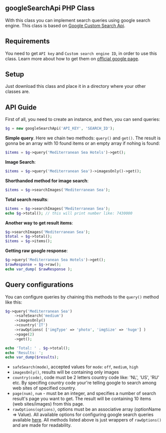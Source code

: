 ## googleSearchApi PHP Class

With this class you can implement search queries using google search engine. This class is based on [Google Custom Search Api](https://developers.google.com/custom-search/).

## Requirements

You need to get `API key` and `Custom search engine ID`, in order to use this class. Learn more about how to get them on [official google page](https://developers.google.com/custom-search/).

## Setup

Just download this class and place it in a directory where your other classes are.

## API Guide

First of all, you need to create an instance, and then, you can send queries:
```php
$g = new googleSearchApi('API_KEY', 'SEARCH_ID');
```

**Simple query**. Here we chain two methods: `query()` and `get()`. The result is gonna be an array with 10 found items or an empty array if nohing is found:
```php
$items = $g->query('Mediterranean Sea Hotels')->get();
```

**Image Search**:
```php
$items = $g->query('Mediterranean Sea')->imagesOnly()->get();
```

**Shorthanded method for image search**:
```php
$items = $g->searchImages('Mediterranean Sea');
```

**Total search results**:
```php
$items = $g->searchImages('Mediterranean Sea');
echo $g->total(); // this will print number like: 7430000
```

**Another way to get result items**:
```php
$g->searchImages('Mediterranean Sea');
$total = $g->total();
$items = $g->items();
```

**Getting raw google response**:
```php
$g->query('Mediterranean Sea Hotels')->get();
$rawResponse = $g->raw();
echo var_dump( $rawResponse );
```

## Query configurations

You can configure queries by chaining this methods to the `query()` method like this:

```php
$g->query('Mediterranean Sea')
    ->safeSearch('medium')
    ->imagesOnly()
    ->country('IT')
    ->rawOptions( ['imgType' => 'photo', 'imgSize' => 'huge'] )
    ->page(2)
    ->get();

echo 'Total: ' . $g->total();
echo 'Results: ';
echo var_dump($results);
```

- `safeSearch(mode)`, accepted values for `mode`: `off`, `medium`, `high`
- `imagesOnly()`, results will be containing only images
- `country(code)`, code must be 2 letters country code like: 'NL', 'US', 'RU' etc. By specifing country code your're telling google to search among web sites of specified country.
- `page(num)`, `num` - must be an integer, and specifies a number of search result's page you want to get. The result will be containing 10 items (web sites/images) from this page.
- `rawOptions(options)`, options must be an associative array (optionName => Value). All available options for configuring google search queries available [here](https://developers.google.com/custom-search/json-api/v1/reference/cse/list). All methods listed above is just wrappers of `rawOptions()` and are made for readability.